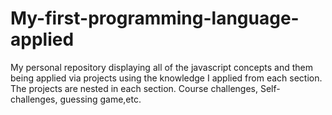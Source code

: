# My-first-programming-language-applied
My personal repository displaying all of the javascript concepts and them being applied via projects using the knowledge I applied from each section. The projects are nested in each section. Course challenges, Self-challenges, guessing game,etc.

